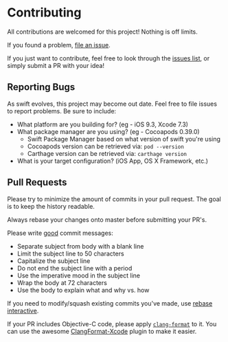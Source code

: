 # Contributing

All contributions are welcomed for this project! Nothing is off limits.

If you found a problem, [file an issue](https://github.com/p4checo/APNSubGroupOperationQueue/issues/new).

If you just want to contribute, feel free to look through the [issues
list](https://github.com/p4checo/APNSubGroupOperationQueue/issues), or
simply submit a PR with your idea!

## Reporting Bugs

As swift evolves, this project may become out date. Feel free to file
issues to report problems. Be sure to include:

- What platform are you building for? (eg - iOS 9.3, Xcode 7.3)
- What package manager are you using? (eg - Cocoapods 0.39.0)
    - Swift Package Manager based on what version of swift you're using
    - Cocoapods version can be retrieved via: `pod --version`
    - Carthage version can be retrieved via: `carthage version`
- What is your target configuration? (iOS App, OS X Framework, etc.)

## Pull Requests

Please try to minimize the amount of commits in your pull request. 
The goal is to keep the history readable.

Always rebase your changes onto master before submitting your PR's.

Please write [good](http://chris.beams.io/posts/git-commit/) commit messages:

  - Separate subject from body with a blank line
  - Limit the subject line to 50 characters
  - Capitalize the subject line
  - Do not end the subject line with a period
  - Use the imperative mood in the subject line
  - Wrap the body at 72 characters
  - Use the body to explain what and why vs. how

If you need to modify/squash existing commits you've made, use [rebase
interactive](https://git-scm.com/book/en/v2/Git-Tools-Rewriting-History).

If your PR includes Objective-C code, please apply [`clang-format`](http://clang.llvm.org/docs/ClangFormat.html) to it.
You can use the awesome [ClangFormat-Xcode](https://github.com/travisjeffery/ClangFormat-Xcode) plugin to make it easier.
